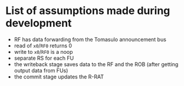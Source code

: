 # List of assumptions made during development

- RF has data forwarding from the Tomasulo announcement bus
- read of `x0`/`RF0` returns 0
- write to `x0`/`RF0` is a noop
- separate RS for each FU
- the writeback stage saves data to the RF and the ROB (after getting output data from FUs)
- the commit stage updates the R-RAT
